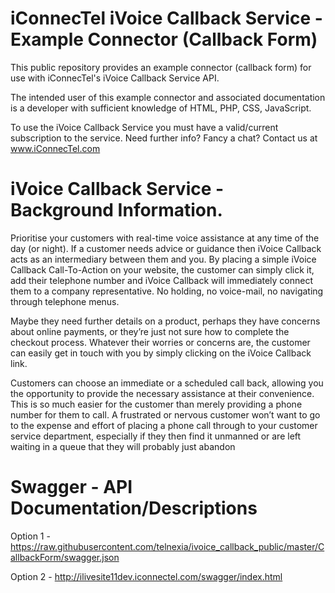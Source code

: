 # iConnecTel iVoice Callback Service - Example Connector (Callback Form)

This public repository provides an example connector (callback form) for use with iConnecTel's iVoice Callback Service API.

The intended user of this example connector and associated documentation is a developer with sufficient knowledge of HTML, PHP, CSS, JavaScript.

To use the iVoice Callback Service you must have a valid/current subscription to the service.  Need further info?  Fancy a chat? Contact us at www.iConnecTel.com

# iVoice Callback Service - Background Information.

Prioritise your customers with real-time voice assistance at any time of the day (or night). If a customer needs advice or guidance then iVoice Callback acts as an intermediary between them and you. By placing a simple iVoice Callback Call-To-Action on your website, the customer can simply click it, add their telephone number and iVoice Callback will immediately connect them to a company representative. No holding, no voice-mail, no navigating through telephone menus.

Maybe they need further details on a product, perhaps they have concerns about online payments, or they’re just not sure how to complete the checkout process. Whatever their worries or concerns are, the customer can easily get in touch with you by simply clicking on the iVoice Callback link.

Customers can choose an immediate or a scheduled call back, allowing you the opportunity to provide the necessary assistance at their convenience. This is so much easier for the customer than merely providing a phone number for them to call. A frustrated or nervous customer won’t want to go to the expense and effort of placing a phone call through to your customer service department, especially if they then find it unmanned or are left waiting in a queue that they will probably just abandon


# Swagger - API Documentation/Descriptions

Option 1 - https://raw.githubusercontent.com/telnexia/ivoice_callback_public/master/CallbackForm/swagger.json

Option 2 - http://ilivesite11dev.iconnectel.com/swagger/index.html
